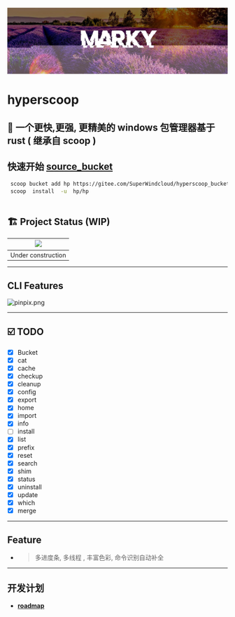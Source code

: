![](./img/cover.jpeg) 

# hyperscoop 

## 🐼 一个更快,更强, 更精美的  windows 包管理器基于 rust ( 继承自 scoop )

## 快速开始 [source_bucket]( https://gitee.com/SuperWindcloud/hyperscoop_bucket.git)

```bash
 scoop bucket add hp https://gitee.com/SuperWindcloud/hyperscoop_bucket.git
 scoop  install  -u  hp/hp   
 
```

## 🏗 Project Status   (WIP) 

|![](https://i.giphy.com/media/CwfC5Pv6Rtp66h4coK/giphy.gif) |
|:--:|
| Under construction |
---

## CLI Features

 ![pinpix.png](https://imgfans.com/_oONbC)

 
--- 
## ☑️ TODO
- [x] Bucket
- [x]  cat 
- [x] cache 
- [x]  checkup 
- [x]  cleanup  
- [x]  config 
- [x]  export  
- [x] home 
- [x] import 
- [x]  info 
- [ ] install 
- [x] list 
- [x] prefix 
- [x] reset 
- [x] search 
- [x] shim
- [x] status  
- [x]  uninstall  
- [x]  update  
- [x]  which 
- [x] merge 
--- 
 ## Feature 
- >   多进度条, 多线程  , 丰富色彩, 命令识别自动补全

--- 
## 开发计划

- **[roadmap](./roadmap.md)** 
